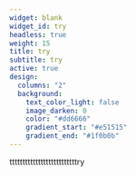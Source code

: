 ```yaml
---
widget: blank
widget_id: try
headless: true
weight: 15
title: try
subtitle: try
active: true
design:
  columns: "2"
  background:
    text_color_light: false
    image_darken: 0
    color: "#dd6666"
    gradient_start: "#e51515"
    gradient_end: "#1f0b0b"
---
```

t﻿tttttttttttttttttttttttttry